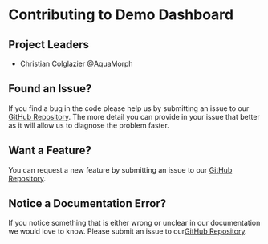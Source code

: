 # Contributing to Demo Dashboard

## Project Leaders
- Christian Colglazier @AquaMorph

## Found an Issue?
If you find a bug in the code please help us by submitting an issue to our [GitHub Repository](https://github.com/team2059/Demo-Dashboard/issues/new). The more detail you can provide in your issue that better as it will allow us to diagnose the problem faster.

## Want a Feature?
You can request a new feature by submitting an issue to our [GitHub Repository](https://github.com/team2059/Demo-Dashboard/issues/new).  

## Notice a Documentation Error?
If you notice something that is either wrong or unclear in our documentation we would love to know. Please submit an issue to our[GitHub Repository](https://github.com/team2059/Demo-Dashboard/issues/new).
